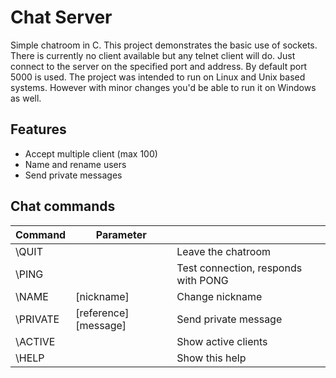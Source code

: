 Chat Server
=

Simple chatroom in C. This project demonstrates the basic use of sockets. There is currently no client available but any telnet client will do. Just connect to the server on the specified port and address. By default port 5000 is used. The project was intended to run on Linux and Unix based systems. However with minor changes you'd be able to run it on Windows as well.

## Features
* Accept multiple client (max 100)
* Name and rename users
* Send private messages

## Chat commands

| Command       | Parameter             |                                     |
| ------------- | --------------------- | ----------------------------------- |
| \QUIT         |                       | Leave the chatroom                  |
| \PING         |                       | Test connection, responds with PONG |
| \NAME         | [nickname]            | Change nickname                     |
| \PRIVATE      | [reference] [message] | Send private message                |
| \ACTIVE       |                       | Show active clients                 |
| \HELP         |                       | Show this help                      |
